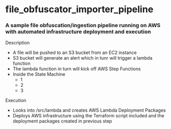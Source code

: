 # file_obfuscator_importer_pipeline
<h3>
<b>A sample file obfuscation/ingestion pipeline running on AWS with automated infrastructure deployment and execution</b>
</h3>
Description
<ul>
  <li>A file will be pushed to an S3 bucket from an EC2 instance</li>
  <li>S3 bucket will generate an alert which in tunr will trigger a lambda function</li>
  <li>The lambda function in turn will kick off AWS Step Functions</li>
  <li>Inside the State Machine
  <ul>
    <li>1</li>
    <li>2</li>
    <li>3</li>
  </ul>
</ul>
Execution
<ul>
  <li>Looks into /src/lambda and creates AWS Lambda Deployment Packages</li>
  <li>Deploys AWS infrastructure using the Terraform script included and the deployment packages created in previous step</li>
</ul>

